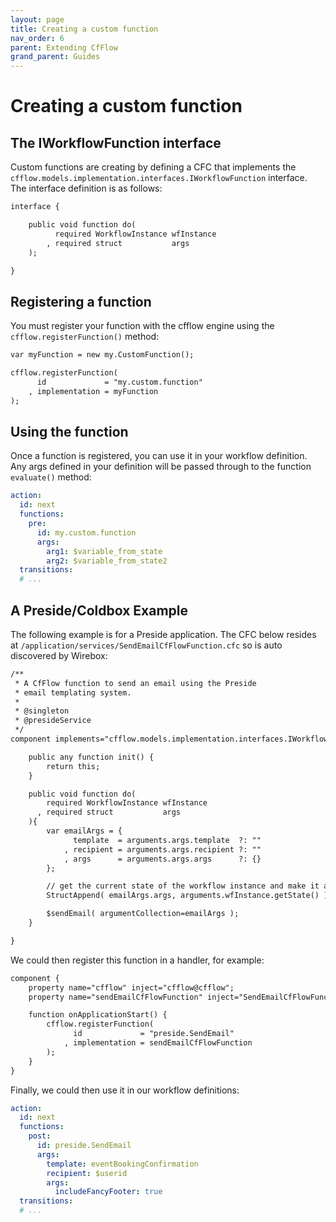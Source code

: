 ```yaml
---
layout: page
title: Creating a custom function
nav_order: 6
parent: Extending CfFlow
grand_parent: Guides
---
```


# Creating a custom function

## The IWorkflowFunction interface

Custom functions are creating by defining a CFC that implements the `cfflow.models.implementation.interfaces.IWorkflowFunction` interface. The interface definition is as follows:

```cfc
interface {

    public void function do( 
          required WorkflowInstance wfInstance
        , required struct           args 
    );

}
```

## Registering a function

You must register your function with the cfflow engine using the `cfflow.registerFunction()` method:

```cfc
var myFunction = new my.CustomFunction();

cfflow.registerFunction(
      id             = "my.custom.function"
    , implementation = myFunction
);
```

## Using the function

Once a function is registered, you can use it in your workflow definition. Any args defined in your definition will be passed through to the function `evaluate()` method:

```yaml
action:
  id: next
  functions:
    pre:
      id: my.custom.function
      args:
        arg1: $variable_from_state
        arg2: $variable_from_state2
  transitions:
  # ...
```

## A Preside/Coldbox Example

The following example is for a Preside application. The CFC below resides at `/application/services/SendEmailCfFlowFunction.cfc` so is auto discovered by Wirebox:

```cfc
/**
 * A CfFlow function to send an email using the Preside
 * email templating system.
 *
 * @singleton
 * @presideService
 */
component implements="cfflow.models.implementation.interfaces.IWorkflowFunction" {

    public any function init() {
        return this;
    }

    public void function do( 
        required WorkflowInstance wfInstance
      , required struct           args 
    ){
        var emailArgs = {
              template  = arguments.args.template  ?: ""
            , recipient = arguments.args.recipient ?: ""
            , args      = arguments.args.args      ?: {}
        };

        // get the current state of the workflow instance and make it available to the email template
        StructAppend( emailArgs.args, arguments.wfInstance.getState() );

        $sendEmail( argumentCollection=emailArgs );
    }

}
```

We could then register this function in a handler, for example:

```cfc
component {
    property name="cfflow" inject="cfflow@cfflow";
    property name="sendEmailCfFlowFunction" inject="SendEmailCfFlowFunction";

    function onApplicationStart() {
        cfflow.registerFunction( 
              id             = "preside.SendEmail"
            , implementation = sendEmailCfFlowFunction
        );
    }
}
```

Finally, we could then use it in our workflow definitions:

```yaml
action:
  id: next
  functions:
    post:
      id: preside.SendEmail
      args:
        template: eventBookingConfirmation
        recipient: $userid
        args:
          includeFancyFooter: true
  transitions:
  # ...
```